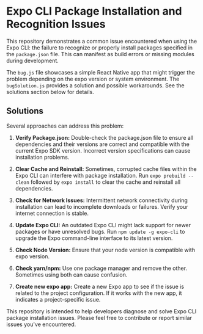 # Expo CLI Package Installation and Recognition Issues

This repository demonstrates a common issue encountered when using the Expo CLI: the failure to recognize or properly install packages specified in the `package.json` file.  This can manifest as build errors or missing modules during development.

The `bug.js` file showcases a simple React Native app that might trigger the problem depending on the expo version or system environment.  The `bugSolution.js` provides a solution and possible workarounds.  See the solutions section below for details.

## Solutions

Several approaches can address this problem:

1. **Verify Package.json:**  Double-check the package.json file to ensure all dependencies and their versions are correct and compatible with the current Expo SDK version.  Incorrect version specifications can cause installation problems.

2. **Clear Cache and Reinstall:**  Sometimes, corrupted cache files within the Expo CLI can interfere with package installation.  Run `expo prebuild --clean`  followed by `expo install` to clear the cache and reinstall all dependencies. 

3. **Check for Network Issues:**  Intermittent network connectivity during installation can lead to incomplete downloads or failures. Verify your internet connection is stable.

4. **Update Expo CLI:**  An outdated Expo CLI might lack support for newer packages or have unresolved bugs. Run `npm update -g expo-cli` to upgrade the Expo command-line interface to its latest version.

5. **Check Node Version:** Ensure that your node version is compatible with expo version. 

6. **Check yarn/npm:** Use one package manager and remove the other. Sometimes using both can cause confusion. 

7. **Create new expo app:**  Create a new Expo app to see if the issue is related to the project configuration. If it works with the new app, it indicates a project-specific issue.

This repository is intended to help developers diagnose and solve Expo CLI package installation issues. Please feel free to contribute or report similar issues you've encountered.